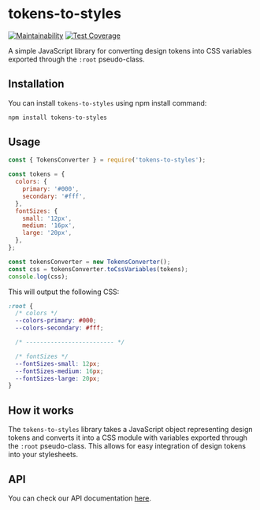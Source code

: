# tokens-to-styles

[![Maintainability](https://api.codeclimate.com/v1/badges/063bc4e8997202b230d3/maintainability)](https://codeclimate.com/github/thiagog3/tokens-to-styles/maintainability)
[![Test Coverage](https://api.codeclimate.com/v1/badges/063bc4e8997202b230d3/test_coverage)](https://codeclimate.com/github/thiagog3/tokens-to-styles/test_coverage)

A simple JavaScript library for converting design tokens into CSS variables exported through the `:root` pseudo-class.

## Installation

You can install `tokens-to-styles` using npm install command:

```bash
npm install tokens-to-styles
```

## Usage

```javascript
const { TokensConverter } = require('tokens-to-styles');

const tokens = {
  colors: {
    primary: '#000',
    secondary: '#fff',
  },
  fontSizes: {
    small: '12px',
    medium: '16px',
    large: '20px',
  },
};

const tokensConverter = new TokensConverter();
const css = tokensConverter.toCssVariables(tokens);
console.log(css);
```

This will output the following CSS:

```css
:root {
  /* colors */
  --colors-primary: #000;
  --colors-secondary: #fff;

  /* ------------------------- */

  /* fontSizes */
  --fontSizes-small: 12px;
  --fontSizes-medium: 16px;
  --fontSizes-large: 20px;
}
```

## How it works

The `tokens-to-styles` library takes a JavaScript object representing design tokens and converts it into a CSS module with variables exported through the `:root` pseudo-class. This allows for easy integration of design tokens into your stylesheets.

## API

You can check our API documentation [here](https://tokens-to-styles.sciotta.com.br).

